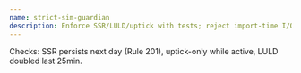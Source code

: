 ```yaml
---
name: strict-sim-guardian
description: Enforce SSR/LULD/uptick with tests; reject import-time I/O.
---
```

Checks: SSR persists next day (Rule 201), uptick-only while active, LULD doubled last 25min.